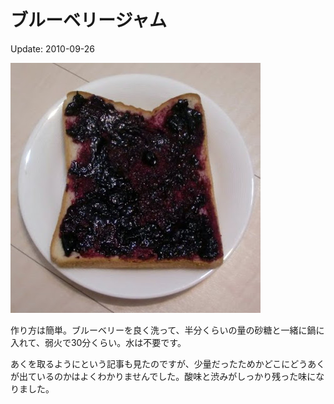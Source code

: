 # ブルーベリージャム

Update: 2010-09-26

![](20100926_0.jpg)

作り方は簡単。ブルーベリーを良く洗って、半分くらいの量の砂糖と一緒に鍋に入れて、弱火で30分くらい。水は不要です。

あくを取るようにという記事も見たのですが、少量だったためかどこにどうあくが出ているのかはよくわかりませんでした。酸味と渋みがしっかり残った味になりました。
